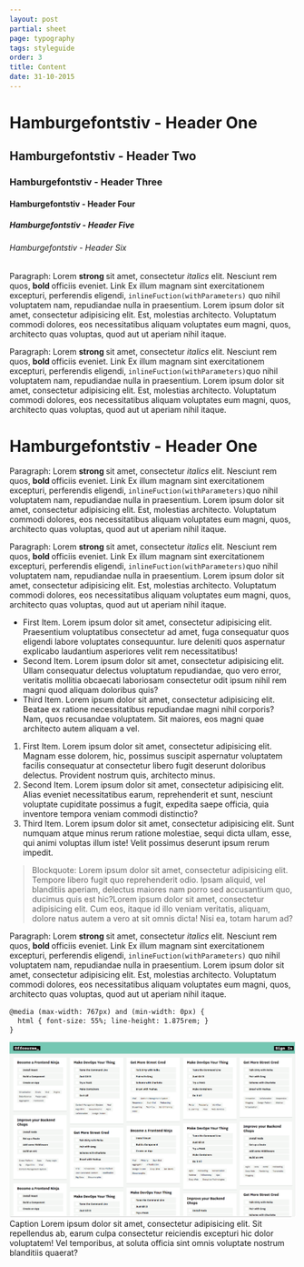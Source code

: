 ```yaml
---
layout: post
partial: sheet
page: typography
tags: styleguide
order: 3
title: Content
date: 31-10-2015
---
```

<h1> Hamburgefontstiv - Header One   </h1>
<h2> Hamburgefontstiv - Header Two   </h2>
<h3> Hamburgefontstiv - Header Three </h3>
<h4> Hamburgefontstiv - Header Four  </h4>
<h5> Hamburgefontstiv - Header Five  </h5>
<h6> Hamburgefontstiv - Header Six   </h6>

<p> Paragraph: Lorem <strong> strong </strong> sit amet, consectetur <i> italics </i> elit. Nesciunt rem quos, <b> bold </b> officiis eveniet. <a>Link</a> Ex illum magnam sint exercitationem excepturi, perferendis eligendi, <code>inlineFuction(withParameters)</code> quo nihil voluptatem nam, repudiandae nulla in praesentium. Lorem ipsum dolor sit amet, consectetur adipisicing elit. Est, molestias architecto. Voluptatum commodi dolores, eos necessitatibus aliquam voluptates eum magni, quos, architecto quas voluptas, quod aut ut aperiam nihil itaque. </p>

<p> Paragraph: Lorem <strong> strong </strong> sit amet, consectetur <i> italics </i> elit. Nesciunt rem quos, <b> bold </b> officiis eveniet. <a>Link</a> Ex illum magnam sint exercitationem excepturi, perferendis eligendi, <code>inlineFuction(withParameters)</code>quo nihil voluptatem nam, repudiandae nulla in praesentium. Lorem ipsum dolor sit amet, consectetur adipisicing elit. Est, molestias architecto. Voluptatum commodi dolores, eos necessitatibus aliquam voluptates eum magni, quos, architecto quas voluptas, quod aut ut aperiam nihil itaque. </p>

<h1> Hamburgefontstiv - Header One   </h1>

<p> Paragraph: Lorem <strong> strong </strong> sit amet, consectetur <i> italics </i> elit. Nesciunt rem quos, <b> bold </b> officiis eveniet. <a>Link</a> Ex illum magnam sint exercitationem excepturi, perferendis eligendi, <code>inlineFuction(withParameters)</code>quo nihil voluptatem nam, repudiandae nulla in praesentium. Lorem ipsum dolor sit amet, consectetur adipisicing elit. Est, molestias architecto. Voluptatum commodi dolores, eos necessitatibus aliquam voluptates eum magni, quos, architecto quas voluptas, quod aut ut aperiam nihil itaque. </p>

<p> Paragraph: Lorem <strong> strong </strong> sit amet, consectetur <i> italics </i> elit. Nesciunt rem quos, <b> bold </b> officiis eveniet. <a>Link</a> Ex illum magnam sint exercitationem excepturi, perferendis eligendi, <code>inlineFuction(withParameters)</code>quo nihil voluptatem nam, repudiandae nulla in praesentium. Lorem ipsum dolor sit amet, consectetur adipisicing elit. Est, molestias architecto. Voluptatum commodi dolores, eos necessitatibus aliquam voluptates eum magni, quos, architecto quas voluptas, quod aut ut aperiam nihil itaque. </p>

<ul>
  <li>First Item. Lorem ipsum dolor sit amet, consectetur adipisicing elit. Praesentium voluptatibus consectetur ad amet, fuga consequatur quos eligendi labore voluptates consequuntur. Iure deleniti quos aspernatur explicabo laudantium asperiores velit rem necessitatibus!</li>
  <li>Second Item. Lorem ipsum dolor sit amet, consectetur adipisicing elit. Ullam consequatur delectus voluptatum repudiandae, quo vero error, veritatis mollitia obcaecati laboriosam consectetur odit ipsum nihil rem magni quod aliquam doloribus quis?</li>
  <li>Third Item. Lorem ipsum dolor sit amet, consectetur adipisicing elit. Beatae ex ratione necessitatibus repudiandae magni nihil corporis? Nam, quos recusandae voluptatem. Sit maiores, eos magni quae architecto autem aliquam a vel.</li>
</ul>

<ol>
  <li>First Item. Lorem ipsum dolor sit amet, consectetur adipisicing elit. Magnam esse dolorem, hic, possimus suscipit aspernatur voluptatem facilis consequatur at consectetur libero fugit deserunt doloribus delectus. Provident nostrum quis, architecto minus.</li>
  <li>Second Item. Lorem ipsum dolor sit amet, consectetur adipisicing elit. Alias eveniet necessitatibus earum, reprehenderit et sunt, nesciunt voluptate cupiditate possimus a fugit, expedita saepe officia, quia inventore tempora veniam commodi distinctio?</li>
  <li>Third Item. Lorem ipsum dolor sit amet, consectetur adipisicing elit. Sunt numquam atque minus rerum ratione molestiae, sequi dicta ullam, esse, qui animi voluptas illum iste! Velit possimus deserunt ipsum rerum impedit.</li>
</ol>

<blockquote> Blockquote: Lorem ipsum dolor sit amet, consectetur adipisicing elit. Tempore libero fugit quo reprehenderit odio. Ipsam aliquid, vel blanditiis aperiam, delectus maiores nam porro sed accusantium quo, ducimus quis est hic?Lorem ipsum dolor sit amet, consectetur adipisicing elit. Cum eos, itaque id illo veniam veritatis, aliquam, dolore natus autem a vero at sit omnis dicta! Nisi ea, totam harum ad?</blockquote>

<p> Paragraph: Lorem <strong> strong </strong> sit amet, consectetur <i> italics </i> elit. Nesciunt rem quos, <b> bold </b> officiis eveniet. <a>Link</a> Ex illum magnam sint exercitationem excepturi, perferendis eligendi, <code>inlineFuction(withParameters)</code> quo nihil voluptatem nam, repudiandae nulla in praesentium. Lorem ipsum dolor sit amet, consectetur adipisicing elit. Est, molestias architecto. Voluptatum commodi dolores, eos necessitatibus aliquam voluptates eum magni, quos, architecto quas voluptas, quod aut ut aperiam nihil itaque. </p>

<pre><code>@media (max-width: 767px) and (min-width: 0px) { 
  html { font-size: 55%; line-height: 1.875rem; }
}</code></pre>

<div><img src="/images/iteration-current.png" alt="" /></div>

<figcaption> Caption Lorem ipsum dolor sit amet, consectetur adipisicing elit. Sit repellendus ab, earum culpa consectetur reiciendis excepturi hic dolor voluptatem! Vel temporibus, at soluta officia sint omnis voluptate nostrum blanditiis quaerat?</figcaption>
